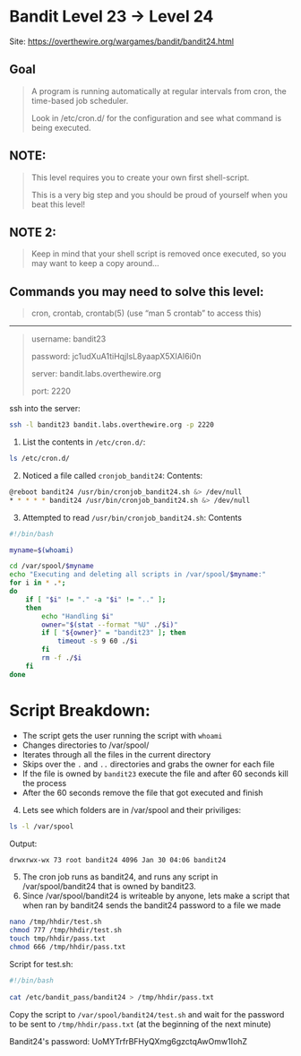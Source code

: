 # Bandit Level 23 → Level 24

Site: https://overthewire.org/wargames/bandit/bandit24.html
## Goal
> A program is running automatically at regular intervals from cron, the time-based job scheduler. 
> 
> Look in /etc/cron.d/ for the configuration and see what command is being executed.

## NOTE: 
> This level requires you to create your own first shell-script. 
> 
> This is a very big step and you should be proud of yourself when you beat this level!

## NOTE 2: 
> Keep in mind that your shell script is removed once executed, so you may want to keep a copy around… 

## Commands you may need to solve this level:
> cron, crontab, crontab(5) (use “man 5 crontab” to access this)

-----------------

> username: bandit23
>
> password: jc1udXuA1tiHqjIsL8yaapX5XIAI6i0n
>
> server: bandit.labs.overthewire.org
>
> port: 2220

ssh into the server:
```bash
ssh -l bandit23 bandit.labs.overthewire.org -p 2220
```

1. List the contents in `/etc/cron.d/`:
```bash
ls /etc/cron.d/
```
2. Noticed a file called `cronjob_bandit24`:
Contents:
```bash
@reboot bandit24 /usr/bin/cronjob_bandit24.sh &> /dev/null
* * * * * bandit24 /usr/bin/cronjob_bandit24.sh &> /dev/null
```
3. Attempted to read `/usr/bin/cronjob_bandit24.sh`:
Contents
```bash
#!/bin/bash

myname=$(whoami)

cd /var/spool/$myname
echo "Executing and deleting all scripts in /var/spool/$myname:"
for i in * .*;
do
    if [ "$i" != "." -a "$i" != ".." ];
    then
        echo "Handling $i"
        owner="$(stat --format "%U" ./$i)"
        if [ "${owner}" = "bandit23" ]; then
            timeout -s 9 60 ./$i
        fi
        rm -f ./$i
    fi
done
```
# Script Breakdown:
* The script gets the user running the script with `whoami`
* Changes directories to /var/spool/<output of whoami>
* Iterates through all the files in the current directory
* Skips over the `.` and `..` directories and grabs the owner for each file
* If the file is owned by `bandit23` execute the file and after 60 seconds kill the process
* After the 60 seconds remove the file that got executed and finish

4. Lets see which folders are in /var/spool and their priviliges:
```bash
ls -l /var/spool
```
Output:
```bash
drwxrwx-wx 73 root bandit24 4096 Jan 30 04:06 bandit24
```
5. The cron job runs as bandit24, and runs any script in /var/spool/bandit24 that is owned by bandit23.
6. Since /var/spool/bandit24 is writeable by anyone, lets make a script that when ran by bandit24 sends the bandit24 password to a file we made
```bash
nano /tmp/hhdir/test.sh 
chmod 777 /tmp/hhdir/test.sh
touch tmp/hhdir/pass.txt
chmod 666 /tmp/hhdir/pass.txt  
```
Script for test.sh:
```bash
#!/bin/bash
 
cat /etc/bandit_pass/bandit24 > /tmp/hhdir/pass.txt

```
Copy the script to `/var/spool/bandit24/test.sh` and wait for the password to be sent to `/tmp/hhdir/pass.txt` (at the beginning of the next minute)
>
Bandit24's password: UoMYTrfrBFHyQXmg6gzctqAwOmw1IohZ
